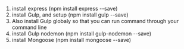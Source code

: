 1. install express (npm install express --save)
2. install Gulp, and setup (npm install gulp --save)
3. Also install Gulp globaly so that you can run command through your command
line
4. install Gulp nodemon (npm install gulp-nodemon --save)
5. install Mongoose (npm install mongoose --save)
